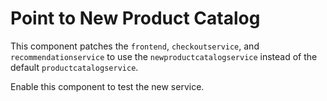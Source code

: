 # Point to New Product Catalog

This component patches the `frontend`, `checkoutservice`, and `recommendationservice`
to use the `newproductcatalogservice` instead of the default `productcatalogservice`.

Enable this component to test the new service.